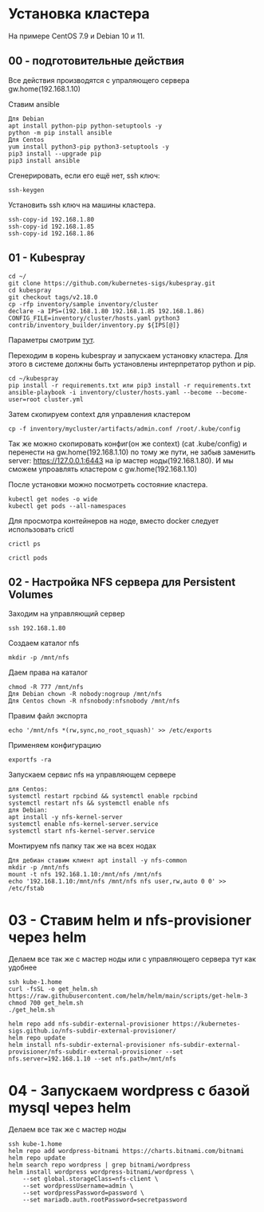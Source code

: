 # Установка кластера

На примере CentOS 7.9 и Debian 10 и 11.

## 00 - подготовительные действия

Все действия производятся с упраляющего сервера gw.home(192.168.1.10)

Ставим ansible

    Для Debian
    apt install python-pip python-setuptools -y
    python -m pip install ansible
    Для Centos
    yum install python3-pip python3-setuptools -y
    pip3 install --upgrade pip
    pip3 install ansible

Сгенерировать, если его ещё нет, ssh ключ:

    ssh-keygen

Установить ssh ключ на машины кластера.

    ssh-copy-id 192.168.1.80
    ssh-copy-id 192.168.1.85
    ssh-copy-id 192.168.1.86

## 01 - Kubespray

    cd ~/
    git clone https://github.com/kubernetes-sigs/kubespray.git
    cd kubespray
    git checkout tags/v2.18.0
    cp -rfp inventory/sample inventory/cluster
    declare -a IPS=(192.168.1.80 192.168.1.85 192.168.1.86)
    CONFIG_FILE=inventory/cluster/hosts.yaml python3 contrib/inventory_builder/inventory.py ${IPS[@]}

Параметры смотрим [тут](kubespray/README.md).

Переходим в корень kubespray и запускаем установку кластера. Для этого в системе должны быть установлены интерпретатор 
python и pip.

    cd ~/kubespray
    pip install -r requirements.txt или pip3 install -r requirements.txt
    ansible-playbook -i inventory/cluster/hosts.yaml --become --become-user=root cluster.yml
    
Затем скопируем context для управления кластером 

    cp -f inventory/mycluster/artifacts/admin.conf /root/.kube/config

Так же можно скопировать конфиг(он же context) (cat .kube/config) и перенести на gw.home(192.168.1.10) по тому же пути,
не забыв заменить server: https://127.0.0.1:6443 на ip мастер ноды(192.168.1.80). И мы сможем
упроавлять кластером с gw.home(192.168.1.10)

После установки можно посмотреть состояние кластера.

    kubectl get nodes -o wide
    kubectl get pods --all-namespaces

Для просмотра контейнеров на ноде, вместо docker следует использовать crictl

    crictl ps

    crictl pods

## 02 - Настройка NFS сервера для Persistent Volumes

Заходим на управляющий сервер

    ssh 192.168.1.80

Создаем каталог nfs

    mkdir -p /mnt/nfs

Даем права на каталог

    chmod -R 777 /mnt/nfs
    Для Debian chown -R nobody:nogroup /mnt/nfs
    Для Centos chown -R nfsnobody:nfsnobody /mnt/nfs

Правим файл экспорта

    echo '/mnt/nfs *(rw,sync,no_root_squash)' >> /etc/exports

Применяем конфигурацию

    exportfs -ra

Запускаем сервис nfs на управляющем сервере

    для Centos:
    systemctl restart rpcbind && systemctl enable rpcbind
    systemctl restart nfs && systemctl enable nfs
    для Debian:
    apt install -y nfs-kernel-server
    systemctl enable nfs-kernel-server.service
    systemctl start nfs-kernel-server.service
    
Монтируем nfs папку так же на всех нодах

    Для дебиан ставим клиент apt install -y nfs-common
    mkdir -p /mnt/nfs
    mount -t nfs 192.168.1.10:/mnt/nfs /mnt/nfs
    echo '192.168.1.10:/mnt/nfs /mnt/nfs nfs user,rw,auto 0 0' >> /etc/fstab

# 03 - Ставим helm и nfs-provisioner через helm

Делаем все так же с мастер ноды или с управляющего сервера тут как удобнее

    ssh kube-1.home
    curl -fsSL -o get_helm.sh https://raw.githubusercontent.com/helm/helm/main/scripts/get-helm-3
    chmod 700 get_helm.sh
    ./get_helm.sh

    helm repo add nfs-subdir-external-provisioner https://kubernetes-sigs.github.io/nfs-subdir-external-provisioner/
    helm repo update
    helm install nfs-subdir-external-provisioner nfs-subdir-external-provisioner/nfs-subdir-external-provisioner --set nfs.server=192.168.1.10 --set nfs.path=/mnt/nfs

# 04 - Запускаем wordpress c базой mysql через helm

Делаем все так же с мастер ноды

    ssh kube-1.home
    helm repo add wordpress-bitnami https://charts.bitnami.com/bitnami
    helm repo update
    helm search repo wordpress | grep bitnami/wordpress
    helm install wordpress wordpress-bitnami/wordpress \
        --set global.storageClass=nfs-client \
        --set wordpressUsername=admin \
        --set wordpressPassword=password \
        --set mariadb.auth.rootPassword=secretpassword

